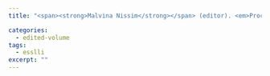 ```yaml
---
title: "<span><strong>Malvina Nissim</strong></span> (editor). <em>Proceedings of the 7th ESSLLI Student Session</em>. Trento, Italy, 2002."

categories: 
  - edited-volume
tags:
  - esslli
excerpt: ""
---
```




